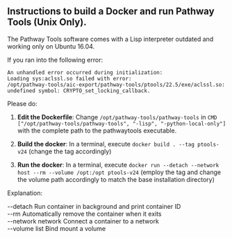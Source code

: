 Instructions to build a Docker and run Pathway Tools (Unix Only).
-----------------------------------------------------------------

The Pathway Tools software comes with a Lisp interpreter outdated and working only on Ubuntu 16.04.

If you ran into the following error:

```
An unhandled error occurred during initialization:
Loading sys:aclssl.so failed with error:
/opt/pathway-tools/aic-export/pathway-tools/ptools/22.5/exe/aclssl.so: undefined symbol: CRYPTO_set_locking_callback.
```

Please do:

1. **Edit the Dockerfile**: Change `/opt/pathway-tools/pathway-tools` in  `CMD ["/opt/pathway-tools/pathway-tools", "-lisp", "-python-local-only"]` with the complete path to the pathwaytools executable.

2. **Build the docker**: In a terminal, execute `docker build . --tag ptools-v24` (change the tag accordingly)

3. **Run the docker**: In a terminal, execute `docker run --detach --network host --rm --volume /opt:/opt ptools-v24` (employ the tag and change the volume path accordingly to match the base installation directory)

Explanation:

--detach            Run container in background and print container ID<br/>
--rm                Automatically remove the container when it exits<br/>
--network network   Connect a container to a network<br/>
--volume list       Bind mount a volume<br/>
